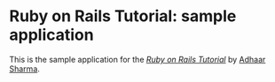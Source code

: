 # Ruby on Rails Tutorial: sample application

This is the sample application for 
the [*Ruby on Rails Tutorial*](http://railstutorial.org/)
by [Adhaar Sharma](sharma.adhaar@gmail.com).
